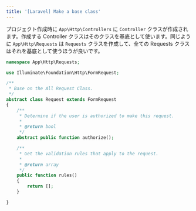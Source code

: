```yaml
---
title: '[Laravel] Make a base class'
---
```


プロジェクト作成時に `App\Http\Controllers` に `Controller` クラスが作成されます。作成する Controller クラスはそのクラスを基底として使います。同じように `App\Http\Requests` は `Requests` クラスを作成して、全ての Requests クラスはそれを基底として使うほうが良いです。

```php
namespace App\Http\Requests;

use Illuminate\Foundation\Http\FormRequest;

/**
 * Base on the All Request Class.
 */
abstract class Request extends FormRequest
{
    /**
     * Determine if the user is authorized to make this request.
     *
     * @return bool
     */
    abstract public function authorize();

    /**
     * Get the validation rules that apply to the request.
     *
     * @return array
     */
    public function rules()
    {
        return [];
    }

}
```
